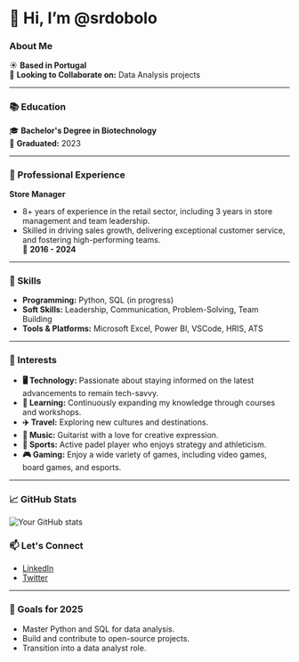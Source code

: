 # 👋 Hi, I’m @srdobolo

### About Me
☀️ **Based in Portugal**  
💼 **Looking to Collaborate on:** Data Analysis projects  

---

### 📚 Education
🎓 **Bachelor's Degree in Biotechnology**  
📅 **Graduated:** 2023  

---

### 💼 Professional Experience
**Store Manager**  
- 8+ years of experience in the retail sector, including 3 years in store management and team leadership.  
- Skilled in driving sales growth, delivering exceptional customer service, and fostering high-performing teams.  
📅 **2016 - 2024**

---

### 🌟 Skills
- **Programming:** Python, SQL (in progress)  
- **Soft Skills:** Leadership, Communication, Problem-Solving, Team Building  
- **Tools & Platforms:** Microsoft Excel, Power BI, VSCode, HRIS, ATS
---

### 🎯 Interests
- **🖥️ Technology:** Passionate about staying informed on the latest advancements to remain tech-savvy.  
- **🧠 Learning:** Continuously expanding my knowledge through courses and workshops.  
- **✈️ Travel:** Exploring new cultures and destinations.  
- **🎵 Music:** Guitarist with a love for creative expression.  
- **🎾 Sports:** Active padel player who enjoys strategy and athleticism.  
- **🎮 Gaming:** Enjoy a wide variety of games, including video games, board games, and esports.  

---

### 📈 GitHub Stats
![Your GitHub stats](https://github-readme-stats.vercel.app/api?username=srdobolo&show_icons=true&theme=radical)

### 📫 Let's Connect
- [LinkedIn](https://www.linkedin.com/in/joaomiguellima/)  
- [Twitter](https://x.com/srdobolo)  

---

### 🚀 Goals for 2025
- Master Python and SQL for data analysis.  
- Build and contribute to open-source projects.  
- Transition into a data analyst role.  
